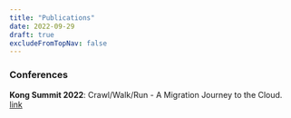 ```yaml
---
title: "Publications"
date: 2022-09-29
draft: true
excludeFromTopNav: false
---
```


### Conferences

**Kong Summit 2022**: Crawl/Walk/Run - A Migration Journey to the Cloud. [link](https://konghq.com/conferences/kong-summit/speakers)
